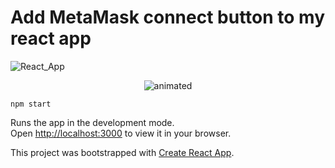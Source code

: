 # Add MetaMask connect button to my react app
![React_App](https://img.shields.io/badge/Connect%20Metamask-React%20App-green)

<p align="center">
  <img src="/ouput/ouput.gif" alt="animated" />
</p>


```
npm start
```

Runs the app in the development mode.\
Open [http://localhost:3000](http://localhost:3000) to view it in your browser.

This project was bootstrapped with [Create React App](https://github.com/facebook/create-react-app).

